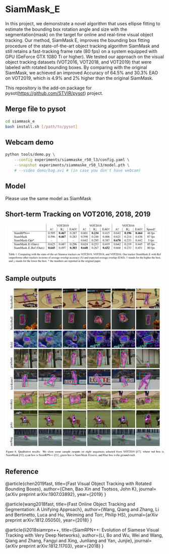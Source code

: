# SiamMask_E
In this project, we demonstrate a novel algorithm that uses ellipse ﬁtting to estimate the bounding box rotation angle and size with the segmentation(mask) on the target for online and real-time visual object tracking. Our method, SiamMask E, improves the bounding box ﬁtting procedure of the state-of-the-art object tracking algorithm SiamMask and still retains a fast-tracking frame rate (80 fps) on a system equipped with GPU (GeForce GTX 1080 Ti or higher). We tested our approach on the visual object tracking datasets (VOT2016, VOT2018, and VOT2019) that were labeled with rotated bounding boxes. By comparing with the original SiamMask, we achieved an improved Accuracy of 64.5% and 30.3% EAO on VOT2019, which is 4.9% and 2% higher than the original SiamMask.
 
This repository is the add-on package for pysot(https://github.com/STVIR/pysot) project.

## Merge file to pysot
```bash
cd siammask_e
bash install.sh [/path/to/pysot]
```

## Webcam demo
```bash
python tools/demo.py \
    --config experiments/siammaske_r50_l3/config.yaml \
    --snapshot experiments/siammaske_r50_l3/model.pth \
    # --video demo/bag.avi # (in case you don't have webcam)
```

## Model
Please use the same model as SiamMask

## Short-term Tracking on VOT2016, 2018, 2019
<div align="center">
  <img src="table.png" width="800px" />
</div>

## Sample outputs
<div align="center">
  <img src="outputs.png" width="800px" />
</div>

## Reference
@article{chen2019fast,
title={Fast Visual Object Tracking with Rotated Bounding Boxes},
author={Chen, Bao Xin and Tsotsos, John K},
journal={arXiv preprint arXiv:1907.03892},
year={2019}
}

@article{wang2018fast,
title={Fast Online Object Tracking and Segmentation: A Unifying Approach},
author={Wang, Qiang and Zhang, Li and Bertinetto, Luca and Hu, Weiming and Torr, Philip HS},
journal={arXiv preprint arXiv:1812.05050},
year={2018}
}

@article{li2018siamrpn++,
title={SiamRPN++: Evolution of Siamese Visual Tracking with Very Deep Networks},
author={Li, Bo and Wu, Wei and Wang, Qiang and Zhang, Fangyi and Xing, Junliang and Yan, Junjie},
journal={arXiv preprint arXiv:1812.11703},
year={2018}
}
